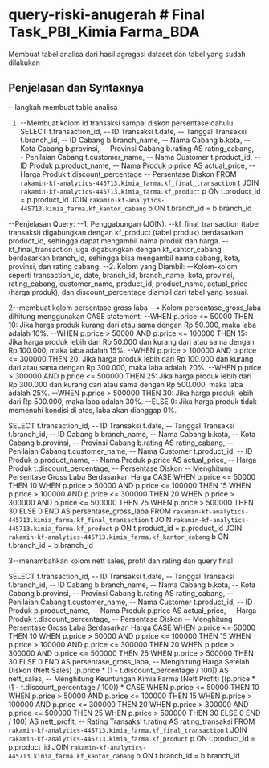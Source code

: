 # query-riski-anugerah # Final Task_PBI_Kimia Farma_BDA

Membuat tabel analisa dari hasil agregasi dataset dan tabel yang sudah dilakukan


## Penjelasan dan Syntaxnya
--langkah membuat table analisa 


1. --Membuat kolom id transaksi sampai diskon persentase dahulu
SELECT
    t.transaction_id,                      -- ID Transaksi
    t.date,                                -- Tanggal Transaksi
    t.branch_id,                           -- ID Cabang
    b.branch_name,                         -- Nama Cabang
    b.kota,                                -- Kota Cabang
    b.provinsi,                            -- Provinsi Cabang
    b.rating AS rating_cabang,             -- Penilaian Cabang
    t.customer_name,                       -- Nama Customer
    t.product_id,                          -- ID Produk
    p.product_name,                        -- Nama Produk
    p.price AS actual_price,               -- Harga Produk
    t.discount_percentage                  -- Persentase Diskon
FROM
    `rakamin-kf-analytics-445713.kimia_farma.kf_final_transaction` t
JOIN
    `rakamin-kf-analytics-445713.kimia_farma.kf_product` p ON t.product_id = p.product_id
JOIN
    `rakamin-kf-analytics-445713.kimia_farma.kf_kantor_cabang` b ON t.branch_id = b.branch_id


--Penjelasan Query:
--1.	Penggabungan (JOIN):
--kf_final_transaction (tabel transaksi) digabungkan dengan kf_product (tabel produk) berdasarkan product_id, sehingga dapat mengambil nama produk dan harga.
--kf_final_transaction juga digabungkan dengan kf_kantor_cabang berdasarkan branch_id, sehingga  bisa mengambil nama cabang, kota, provinsi, dan rating cabang.
--2.	Kolom yang Diambil:
--Kolom-kolom seperti transaction_id, date, branch_id, branch_name, kota, provinsi, rating_cabang, customer_name, product_id, product_name, actual_price (harga produk), dan discount_percentage diambil dari tabel yang sesuai.




2--membuat kolom persentase gross laba
--•	Kolom persentase_gross_laba dihitung menggunakan CASE statement:
--WHEN p.price <= 50000 THEN 10: Jika harga produk kurang dari atau sama dengan Rp 50.000, maka laba adalah 10%.
--WHEN p.price > 50000 AND p.price <= 100000 THEN 15: Jika harga produk lebih dari Rp 50.000 dan kurang dari atau sama dengan Rp 100.000, maka laba adalah 15%.
--WHEN p.price > 100000 AND p.price <= 300000 THEN 20: Jika harga produk lebih dari Rp 100.000 dan kurang dari atau sama dengan Rp 300.000, maka laba adalah 20%.
--WHEN p.price > 300000 AND p.price <= 500000 THEN 25: Jika harga produk lebih dari Rp 300.000 dan kurang dari atau sama dengan Rp 500.000, maka laba adalah 25%.
--WHEN p.price > 500000 THEN 30: Jika harga produk lebih dari Rp 500.000, maka laba adalah 30%.
--ELSE 0: Jika harga produk tidak memenuhi kondisi di atas, laba akan dianggap 0%.

SELECT
    t.transaction_id,                      -- ID Transaksi
    t.date,                                -- Tanggal Transaksi
    t.branch_id,                           -- ID Cabang
    b.branch_name,                         -- Nama Cabang
    b.kota,                                -- Kota Cabang
    b.provinsi,                            -- Provinsi Cabang
    b.rating AS rating_cabang,             -- Penilaian Cabang
    t.customer_name,                       -- Nama Customer
    t.product_id,                          -- ID Produk
    p.product_name,                        -- Nama Produk
    p.price AS actual_price,               -- Harga Produk
    t.discount_percentage,                -- Persentase Diskon
    -- Menghitung Persentase Gross Laba Berdasarkan Harga
    CASE
        WHEN p.price <= 50000 THEN 10
        WHEN p.price > 50000 AND p.price <= 100000 THEN 15
        WHEN p.price > 100000 AND p.price <= 300000 THEN 20
        WHEN p.price > 300000 AND p.price <= 500000 THEN 25
        WHEN p.price > 500000 THEN 30
        ELSE 0
    END AS persentase_gross_laba
FROM
    `rakamin-kf-analytics-445713.kimia_farma.kf_final_transaction` t
JOIN
    `rakamin-kf-analytics-445713.kimia_farma.kf_product` p ON t.product_id = p.product_id
JOIN
    `rakamin-kf-analytics-445713.kimia_farma.kf_kantor_cabang` b ON t.branch_id = b.branch_id




3--menambahkan kolom nett sales, profit dan rating dan query final

SELECT
    t.transaction_id,                      -- ID Transaksi
    t.date,                                -- Tanggal Transaksi
    t.branch_id,                           -- ID Cabang
    b.branch_name,                         -- Nama Cabang
    b.kota,                                -- Kota Cabang
    b.provinsi,                            -- Provinsi Cabang
    b.rating AS rating_cabang,             -- Penilaian Cabang
    t.customer_name,                       -- Nama Customer
    t.product_id,                          -- ID Produk
    p.product_name,                        -- Nama Produk
    p.price AS actual_price,               -- Harga Produk
    t.discount_percentage,                -- Persentase Diskon
    -- Menghitung Persentase Gross Laba Berdasarkan Harga
    CASE
        WHEN p.price <= 50000 THEN 10
        WHEN p.price > 50000 AND p.price <= 100000 THEN 15
        WHEN p.price > 100000 AND p.price <= 300000 THEN 20
        WHEN p.price > 300000 AND p.price <= 500000 THEN 25
        WHEN p.price > 500000 THEN 30
        ELSE 0
    END AS persentase_gross_laba,
    -- Menghitung Harga Setelah Diskon (Nett Sales)
    (p.price * (1 - t.discount_percentage / 100)) AS nett_sales,
    -- Menghitung Keuntungan Kimia Farma (Nett Profit)
    ((p.price * (1 - t.discount_percentage / 100)) * 
     CASE
        WHEN p.price <= 50000 THEN 10
        WHEN p.price > 50000 AND p.price <= 100000 THEN 15
        WHEN p.price > 100000 AND p.price <= 300000 THEN 20
        WHEN p.price > 300000 AND p.price <= 500000 THEN 25
        WHEN p.price > 500000 THEN 30
        ELSE 0
    END / 100) AS nett_profit,
    -- Rating Transaksi
    t.rating AS rating_transaksi
FROM
    `rakamin-kf-analytics-445713.kimia_farma.kf_final_transaction` t
JOIN
    `rakamin-kf-analytics-445713.kimia_farma.kf_product` p ON t.product_id = p.product_id
JOIN
    `rakamin-kf-analytics-445713.kimia_farma.kf_kantor_cabang` b ON t.branch_id = b.branch_id


